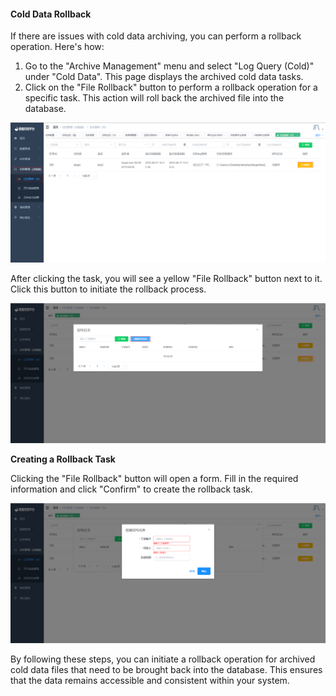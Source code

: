 #### Cold Data Rollback

If there are issues with cold data archiving, you can perform a rollback operation. Here's how:

1. Go to the "Archive Management" menu and select "Log Query (Cold)" under "Cold Data". This page displays the archived cold data tasks.
2. Click on the "File Rollback" button to perform a rollback operation for a specific task. This action will roll back the archived file into the database.

![Cold Data Rollback](../../images/whalealDataImages/image-20230621150804299.png)

After clicking the task, you will see a yellow "File Rollback" button next to it. Click this button to initiate the rollback process.

![Creating Rollback Task](../../images/whalealDataImages/image-20230620165406520.png)

**Creating a Rollback Task**

Clicking the "File Rollback" button will open a form. Fill in the required information and click "Confirm" to create the rollback task.

![Creating Rollback Task Form](../../images/whalealDataImages/image-20230620165554471.png)

By following these steps, you can initiate a rollback operation for archived cold data files that need to be brought back into the database. This ensures that the data remains accessible and consistent within your system.
